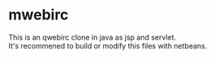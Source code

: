 # mwebirc
 This is an qwebirc clone in java as jsp and servlet.<br>
 It's recommened to build or modify this files with netbeans.
